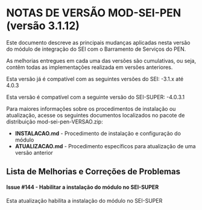 # NOTAS DE VERSÃO MOD-SEI-PEN (versão 3.1.12)

Este documento descreve as principais mudanças aplicadas nesta versão do módulo de integração do SEI com o Barramento de Serviços do PEN. 

As melhorias entregues em cada uma das versões são cumulativas, ou seja, contêm todas as implementações realizada em versões anteriores.

Esta versão já é compatível com as seguintes versões do SEI:
-3.1.x até 4.0.3

Esta versão é compatível com a seguinte versão do SEI-SUPER: 
-4.0.3.1


Para maiores informações sobre os procedimentos de instalação ou atualização, acesse os seguintes documentos localizados no pacote de distribuição mod-sei-pen-VERSAO.zip:

* **INSTALACAO.md** - Procedimento de instalação e configuração do módulo
* **ATUALIZACAO.md** - Procedimento específicos para atualização de uma versão anterior


## Lista de Melhorias e Correções de Problemas

#### Issue #144 - Habilitar a instalação do módulo no SEI-SUPER

Esta atualização habilita a instalação do módulo no SEI-SUPER